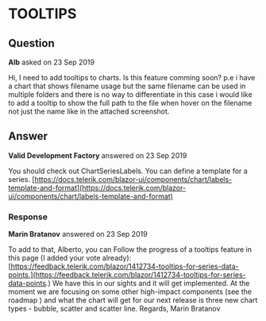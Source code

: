 # TOOLTIPS

## Question

**Alb** asked on 23 Sep 2019

Hi, I need to add tooltips to charts. Is this feature comming soon? p.e i have a chart that shows filename usage but the same filename can be used in multiple folders and there is no way to differentiate in this case i would like to add a tooltip to show the full path to the file when hover on the filename not just the name like in the attached screenshot.

## Answer

**Valid Development Factory** answered on 23 Sep 2019

You should check out ChartSeriesLabels. You can define a template for a series. [https://docs.telerik.com/blazor-ui/components/chart/labels-template-and-format](https://docs.telerik.com/blazor-ui/components/chart/labels-template-and-format)

### Response

**Marin Bratanov** answered on 23 Sep 2019

To add to that, Alberto, you can Follow the progress of a tooltips feature in this page (I added your vote already): [https://feedback.telerik.com/blazor/1412734-tooltips-for-series-data-points.](https://feedback.telerik.com/blazor/1412734-tooltips-for-series-data-points.) We have this in our sights and it will get implemented. At the moment we are focusing on some other high-impact components (see the roadmap ) and what the chart will get for our next release is three new chart types - bubble, scatter and scatter line. Regards, Marin Bratanov
